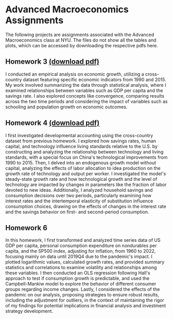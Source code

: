 # Advanced Macroeconomics Assignments

The following projects are assignments associated with the Advanced Macroeconomics class at NYU. The files do not show all the tables and plots, which can be accessed by downloading the respective pdfs here. 

## Homework 3 [(download pdf)](https://github.com/aryamann04/Economics/files/14819338/AdvancedMacroHW3.pdf)

I conducted an empirical analysis on economic growth, utilizing a cross-country dataset featuring specific economic indicators from 1990 and 2015. My work involved summarizing the data through statistical analysis, where I examined relationships between variables such as GDP per capita and the savings rate. I also explored concepts like convergence, comparing results across the two time periods and considering the impact of variables such as schooling and population growth on economic outcomes.

## Homework 4 [(download pdf)](https://github.com/aryamann04/Economics/files/14819342/AdvancedMacroHW4.pdf)
I first investigated developmental accounting using the cross-country dataset from previous homework. I explored how savings rates, human capital, and technology influence living standards relative to the U.S. by constructing and analyzing the relationship between technology and living standards, with a special focus on China's technological improvements from 1990 to 2015. Then, I delved into an endogenous growth model without capital, analyzing the effects of labor allocation to idea production on the growth rate of technology and output per worker. I investigated the model's steady-state growth rate and how technological growth and the level of technology are impacted by changes in parameters like the fraction of labor devoted to new ideas. Additionally, I analyzed household savings and consumption decisions over two periods, particularly examining how interest rates and the intertemporal elasticity of substitution influence consumption choices, drawing on the effects of changes in the interest rate and the savings behavior on first- and second-period consumption.

## Homework 6 
In this homework, I first transformed and analyzed time series data of US GDP per capita, personal consumption expenditure on nondurables per capita, and the SP500 index, adjusting for inflation, from 1960 to 2022, focusing mainly on data until 2019Q4 due to the pandemic's impact. I plotted logarithmic values, calculated growth rates, and provided summary statistics and correlations to examine volatility and relationships among these variables. I then conducted an OLS regression following Hall's approach to test if consumption growth is predictable, and used the Campbell-Mankiw model to explore the behavior of different consumer groups regarding income changes. Lastly, I considered the effects of the pandemic on our analysis, proposing strategies to ensure robust results, including the adjustment for outliers, in the context of maintaining the rigor of my findings for potential implications in financial analysis and investment strategy development.
